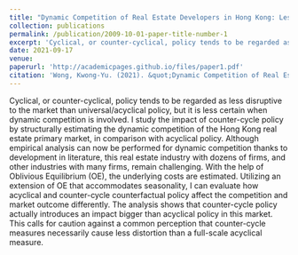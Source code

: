```yaml
---
title: "Dynamic Competition of Real Estate Developers in Hong Kong: Lesson on Counter-cycle Policy"
collection: publications
permalink: /publication/2009-10-01-paper-title-number-1
excerpt: 'Cyclical, or counter-cyclical, policy tends to be regarded as less disruptive to the market than universal/acyclical policy, but it is less certain when dynamic competition is involved. I study the impact of counter-cycle policy by structurally estimating the dynamic competition of the Hong Kong real estate primary market, in comparison with acyclical policy. ... '
date: 2021-09-17
venue: 
paperurl: 'http://academicpages.github.io/files/paper1.pdf'
citation: 'Wong, Kwong-Yu. (2021). &quot;Dynamic Competition of Real Estate Developers in Hong Kong: Lesson on Counter-cycle Policy&quot; <i>Working Paper</i>. 1(1).'
---
```

Cyclical, or counter-cyclical, policy tends to be regarded as less disruptive to the market than universal/acyclical policy, but it is less certain when dynamic competition is involved. I study the impact of counter-cycle policy by structurally estimating the dynamic competition of the Hong Kong real estate primary market, in comparison with acyclical policy. Although empirical analysis can now be performed for dynamic competition thanks to development in literature, this real estate industry with dozens of firms, and other industries with many firms, remain challenging. With the help of Oblivious Equilibrium (OE), the underlying costs are estimated. Utilizing an extension of OE that accommodates seasonality, I can evaluate how acyclical and counter-cycle counterfactual policy affect the competition and market outcome differently. The analysis shows that counter-cycle policy actually introduces an impact bigger than acyclical policy in this market. This calls for caution against a common perception that counter-cycle measures necessarily cause less distortion than a full-scale acyclical measure.

<!-- [Download paper here](http://academicpages.github.io/files/paper1.pdf) -->

<!-- Recommended citation: Wong, Kwong-Yu. (2021). &quot;Dynamic Competition of Real Estate Developers in Hong Kong: Lesson on Counter-cycle Policy&quot; <i>Working Paper</i>. 1(1). -->
